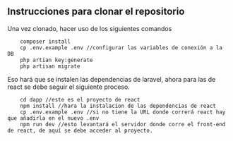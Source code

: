 ## Instrucciones para clonar el repositorio
Una vez clonado, hacer uso de los siguientes comandos 
```
    composer install
    cp .env.example .env //configurar las variables de conexión a la DB
    php artian key:generate
    php artisan migrate
```
Eso hará que se instalen las dependencias de laravel, ahora para las de react se debe seguir el siguiente proceso.
```
    cd dapp //este es el proyecto de react
    npm install //hara la instalacion de las dependencias de react
    cp .env.example .env //si no tiene la URL donde correrá react hay que añadirla en el nuevo .env
    npm run dev //esto levantará el servidor donde corre el front-end de react, de aquí se debe acceder al proyecto.
```
